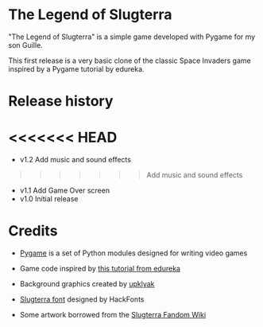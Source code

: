 # The Legend of Slugterra

"The Legend of Slugterra" is a simple game developed with Pygame for my son Guille.

This first release is a very basic clone of the classic Space Invaders game inspired by a Pygame tutorial by edureka.

# Release history
<<<<<<< HEAD
=======
* v1.2 Add music and sound effects
>>>>>>> Add music and sound effects
* v1.1 Add Game Over screen
* v1.0 Initial release

# Credits

* [Pygame](https://www.pygame.org/) is a set of Python modules designed for writing video games


* Game code inspired by [this tutorial from edureka](https://www.youtube.com/watch?v=KFP9qXiHQ0o)

* Background graphics created by [upklyak](https://www.freepik.com/vectors/background)

* [Slugterra font](https://www.dafontfree.io/slugterra-font/) designed by HackFonts

* Some artwork borrowed from the [Slugterra Fandom Wiki](https://slugterra.fandom.com/wiki/SlugTerra_Wiki)
